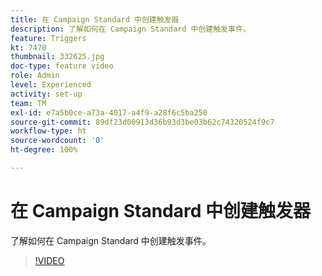 ```yaml
---
title: 在 Campaign Standard 中创建触发器
description: 了解如何在 Campaign Standard 中创建触发事件。
feature: Triggers
kt: 7470
thumbnail: 332625.jpg
doc-type: feature video
role: Admin
level: Experienced
activity: set-up
team: TM
exl-id: e7a5b0ce-a73a-4017-a4f9-a28f6c5ba250
source-git-commit: 89df23d00913d36b93d3be03b62c74320524f9c7
workflow-type: ht
source-wordcount: '0'
ht-degree: 100%

---
```


# 在 Campaign Standard 中创建触发器

了解如何在 Campaign Standard 中创建触发事件。

>[!VIDEO](https://video.tv.adobe.com/v/332625?quality=12&learn=on)
